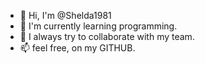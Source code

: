 - 👋 Hi, I'm @Shelda1981
- 🌱 I'm currently learning programming.
- 💞️ I always try to collaborate with my team.
- 📫 feel free, on my GITHUB.


